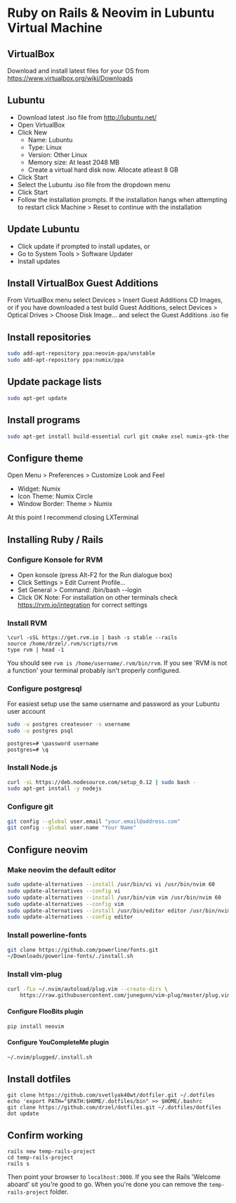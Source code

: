 # Ruby on Rails & Neovim in Lubuntu Virtual Machine

## VirtualBox
Download and install latest files for your OS from https://www.virtualbox.org/wiki/Downloads

## Lubuntu
* Download latest .iso file from http://lubuntu.net/
* Open VirtualBox
* Click New
	* Name: Lubuntu
	* Type: Linux
	* Version: Other Linux
	* Memory size: At least 2048 MB
	* Create a virtual hard disk now. Allocate atleast 8 GB
* Click Start
* Select the Lubuntu .iso file from the dropdown menu
* Click Start
* Follow the installation prompts. If the installation hangs when attempting to restart click Machine > Reset to continue with the installation

## Update Lubuntu
* Click update if prompted to install updates, or
* Go to System Tools > Software Updater
* Install updates

## Install VirtualBox Guest Additions
From VirtualBox menu select Devices > Insert Guest Additions CD Images, or if you have downloaded a test build Guest Additions, select Devices > Optical Drives > Choose Disk Image... and select the Guest Additions .iso fie

## Install repositories
```bash
sudo add-apt-repository ppa:neovim-ppa/unstable
sudo add-apt-repository ppa:numix/ppa
```

## Update package lists
```bash
sudo apt-get update
```

## Install programs
```bash
sudo apt-get install build-essential curl git cmake xsel numix-gtk-theme numix-icon-theme numix-icon-theme-circle postgresql postgresql-contrib libpq-dev konsole neovim python-dev python-pip python3-dev python3-pip exuberant-ctags
```

## Configure theme
Open Menu > Preferences > Customize Look and Feel
* Widget: Numix
* Icon Theme: Numix Circle
* Window Border: Theme > Numix

At this point I recommend closing LXTerminal

## Installing Ruby / Rails
### Configure Konsole for RVM
* Open konsole (press Alt-F2 for the Run dialogue box)
* Click Settings > Edit Current Profile...
* Set General > Command: /bin/bash --login
* Click OK
Note: For installation on other terminals check https://rvm.io/integration for correct settings

### Install RVM
```
\curl -sSL https://get.rvm.io | bash -s stable --rails
source /home/drzel/.rvm/scripts/rvm
type rvm | head -1
```
You should see `rvm is /home/username/.rvm/bin/rvm`. If you see 'RVM is not a function' your terminal probably isn't properly configured.

### Configure postgresql
For easiest setup use the same username and password as your Lubuntu user account
```bash
sudo -u postgres createuser -s username
sudo -u postgres psql
```
```
postgres=# \password username
postgres=# \q
```

### Install Node.js
```bash
curl -sL https://deb.nodesource.com/setup_0.12 | sudo bash -
sudo apt-get install -y nodejs
```

### Configure git
```bash
git config --global user.email "your.email@address.com"
git config --global user.name "Your Name"
```

## Configure neovim
### Make neovim the default editor
```bash
sudo update-alternatives --install /usr/bin/vi vi /usr/bin/nvim 60
sudo update-alternatives --config vi
sudo update-alternatives --install /usr/bin/vim vim /usr/bin/nvim 60
sudo update-alternatives --config vim
sudo update-alternatives --install /usr/bin/editor editor /usr/bin/nvim 60
sudo update-alternatives --config editor
```

### Install powerline-fonts
```bash
git clone https://github.com/powerline/fonts.git
~/Downloads/powerline-fonts/./install.sh
```

### Install vim-plug
```bash
curl -fLo ~/.nvim/autoload/plug.vim --create-dirs \
    https://raw.githubusercontent.com/junegunn/vim-plug/master/plug.vim
```

#### Configure FlooBits plugin
```bash
pip install neovim
```

#### Configure YouCompleteMe plugin
```bash
~/.nvim/plugged/.install.sh
```

## Install dotfiles
```
git clone https://github.com/svetlyak40wt/dotfiler.git ~/.dotfiles
echo 'export PATH="$PATH:$HOME/.dotfiles/bin" >> $HOME/.bashrc
git clone https://github.com/drzel/dotfiles.git ~/.dotfiles/dotfiles
dot update
```
## Confirm working
```
rails new temp-rails-project
cd temp-rails-project
rails s
```
Then point your browser to `localhost:3000`. If you see the Rails 'Welcome aboard' sit you're good to go. When you're done you can remove the `temp-rails-project` folder.

